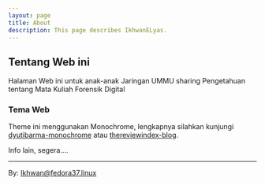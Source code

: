 ```yaml
---
layout: page
title: About
description: This page describes IkhwanELyas.
---
```

<!--
## Numpang Untuk Download Paper dari IEEE 
<pre>
</pre>

	{% include ie-url.html %}

____
-->



## Tentang Web ini

Halaman Web ini untuk anak-anak Jaringan UMMU sharing Pengetahuan tentang Mata Kuliah Forensik Digital

### Tema Web 

Theme ini menggunakan Monochrome, lengkapnya silahkan kunjungi [dyutibarma-monochrome](https://github.com/dyutibarma/monochrome) atau [thereviewindex-blog](https://github.com/thereviewindex/blog).


<p>
Info lain, segera....

</p>



***
By: Ikhwan@fedora37.linux

